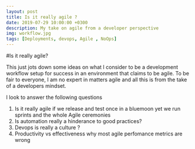 ```yaml
---
layout: post
title: Is it really agile ?
date: 2019-07-29 10:00:00 +0300
description: My take on agile from a developer perspective
img: workflow.jpg
tags: [Deployments, devops, Agile , NoOps]
---
```


#Is it really agile?

This just jots down some ideas on what I consider to be a development workflow setup for success in an environment that claims to be agile. To be fair to everyone, I am no expert in matters agile and all this is from the take of a developers mindset.

I look to answer the following questions
1. Is it really agile if we release and test once in a bluemoon yet we run sprints and the whole Agile ceremonies
2. Is automation really a hinderance to good practices?
3. Devops is really a culture ?
4. Productivity vs effectiveness why most agile perfomance metrics are wrong

